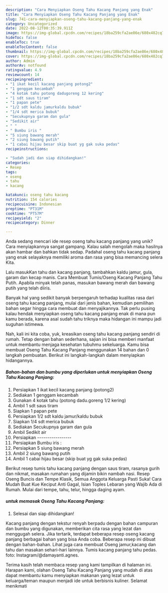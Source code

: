 ```yaml
---
description: "Cara Menyiapkan Oseng Tahu Kacang Panjang yang Enak"
title: "Cara Menyiapkan Oseng Tahu Kacang Panjang yang Enak"
slug: 741-cara-menyiapkan-oseng-tahu-kacang-panjang-yang-enak
category: Uncategorized
date: 2022-08-12T00:35:39.911Z
image: https://img-global.cpcdn.com/recipes/18ba259cfa2ae86e/680x482cq70/oseng-tahu-kacang-panjang-foto-resep-utama.jpg
hideToc: false
enableToc: true
enableTocContent: false
thumbnail: https://img-global.cpcdn.com/recipes/18ba259cfa2ae86e/680x482cq70/oseng-tahu-kacang-panjang-foto-resep-utama.jpg
cover: https://img-global.cpcdn.com/recipes/18ba259cfa2ae86e/680x482cq70/oseng-tahu-kacang-panjang-foto-resep-utama.jpg
author: Admin
authorAv: notfound
ratingvalue: 4.9
reviewcount: 14
recipeingredient:
- "1 ikat kecil kacang panjang potong2"
- "1 genggam kecambah"
- "4 kotak tahu potong dadugoreng 12 kering"
- "1 sdt saus tiram"
- "1 papan pete"
- "1/2 sdt kaldu jamurkaldu bubuk"
- "1/4 sdt merica bubuk"
- "Secukupnya garam dan gula"
- "Sedikit air"
- " "
- " Bumbu iris "
- "5 siung bawang merah"
- "2 siung bawang putih"
- "1 cabai hijau besar skip buat yg gak suka pedas"
recipeinstructions:

- "Sudah jadi dan siap dihidangkan!"
categories:
- Resep
tags:
- oseng
- tahu
- kacang

katakunci: oseng tahu kacang 
nutrition: 154 calories
recipecuisine: Indonesian
preptime: "PT31M"
cooktime: "PT57M"
recipeyield: "2"
recipecategory: Dinner

---
```





Anda sedang mencari ide resep oseng tahu kacang panjang yang unik? Cara menyiapkannya sangat gampang. Kalau salah mengolah maka hasilnya akan hambar dan bahkan tidak sedap. Padahal oseng tahu kacang panjang yang enak selayaknya memiliki aroma dan rasa yang bisa memancing selera Kita.





Lalu masukKan tahu dan kacang panjang, tambahkan kaldu jamur, gula, garam dan kecap manis. Cara Membuat Tumis/Oseng Kacang Panjang Tahu Putih. Apabila minyak telah panas, masukan bawang merah dan bawang putih yang telah diiris.

Banyak hal yang sedikit banyak berpengaruh terhadap kualitas rasa dari oseng tahu kacang panjang, mulai dari jenis bahan, kemudian pemilihan bahan segar hingga cara membuat dan menyajikannya. Tak perlu pusing kalau hendak menyiapkan oseng tahu kacang panjang enak di mana pun kamu berada, karena asal sudah tahu triknya maka hidangan ini mampu jadi suguhan istimewa.






Nah, kali ini kita coba, yuk, kreasikan oseng tahu kacang panjang sendiri di rumah. Tetap dengan bahan sederhana, sajian ini bisa memberi manfaat untuk membantu menjaga kesehatan tubuhmu sekeluarga. Kamu bisa membuat Oseng Tahu Kacang Panjang menggunakan 14 bahan dan 0 langkah pembuatan. Berikut ini langkah-langkah dalam menyiapkan hidangannya.

<!--inarticleads1-->

##### Bahan-bahan dan bumbu yang diperlukan untuk menyiapkan Oseng Tahu Kacang Panjang:

1. Persiapkan 1 ikat kecil kacang panjang (potong2)
1. Sediakan 1 genggam kecambah
1. Gunakan 4 kotak tahu (potong dadu.goreng 1/2 kering)
1. Ambil 1 sdt saus tiram
1. Siapkan 1 papan pete
1. Persiapkan 1/2 sdt kaldu jamur/kaldu bubuk
1. Siapkan 1/4 sdt merica bubuk
1. Sediakan Secukupnya garam dan gula
1. Ambil Sedikit air
1. Persiapkan  -----------------
1. Persiapkan  Bumbu iris :
1. Persiapkan 5 siung bawang merah
1. Ambil 2 siung bawang putih
1. Ambil 1 cabai hijau besar (skip buat yg gak suka pedas)


Berikut resep tumis tahu kacang panjang dengan saus tiram, rasanya gurih dan nikmat, masakan rumahan yang dijamin bikin nambah nasi. Resep Oseng Buncis dan Tempe Klasik, Semua Anggota Keluarga Pasti Suka! Cara Mudah Buat Kue Keciput Anti Gagal, Isian Toples Lebaran yang Wajib Ada di Rumah. Mulai dari tempe, tahu, telur, hingga daging ayam. 

<!--inarticleads2-->

#####  untuk memasak Oseng Tahu Kacang Panjang:


1. Selesai dan siap dihidangkan!

Kacang panjang dengan tekstur renyah berpadu dengan bahan campuran dan bumbu yang digunakan, memberikan cita rasa yang lezat dan menggugah selera. Jika tertarik, terdapat beberapa resep oseng kacang panjang berbagai bahan yang bisa Anda coba. Beberapa resep ini dibuat dengan bahan-bahan. Lihat juga cara membuat Oseng jamur,kacang dan tahu dan masakan sehari-hari lainnya. Tumis kacang panjang tahu pedas. foto: Instagram/@damayanti.agnes. 

Terima kasih telah membaca resep yang kami tampilkan di halaman ini. Harapan kami, olahan Oseng Tahu Kacang Panjang yang mudah di atas dapat membantu kamu menyiapkan makanan yang lezat untuk keluarga/teman maupun menjadi ide untuk berbisnis kuliner. Selamat menikmati

